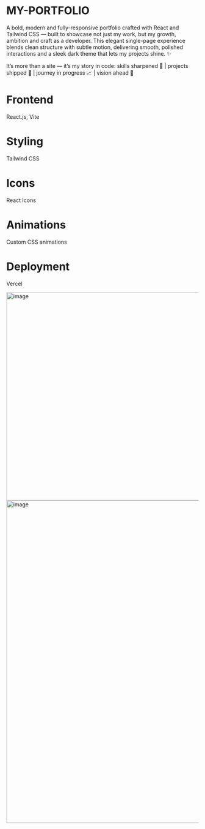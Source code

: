 # MY-PORTFOLIO

A bold, modern and fully-responsive portfolio crafted with React and Tailwind CSS — built to showcase not just my work, but my growth, ambition and craft as a developer. This elegant single-page experience blends clean structure with subtle motion, delivering smooth, polished interactions and a sleek dark theme that lets my projects shine. ✨

It’s more than a site — it’s my story in code:
skills sharpened 🔧 | projects shipped 💼 | journey in progress 📈 | vision ahead 🔭


# Frontend
React.js, Vite

# Styling
Tailwind CSS

# Icons
React Icons

# Animations
Custom CSS animations

# Deployment
Vercel

<img width="910" height="544" alt="image" src="https://github.com/user-attachments/assets/5f617d26-2f62-4df3-8f16-3000d654e1e6" />



<img width="910" height="843" alt="image" src="https://github.com/user-attachments/assets/ac93dfbb-22ef-4392-ade3-32e12ba349fe" />


